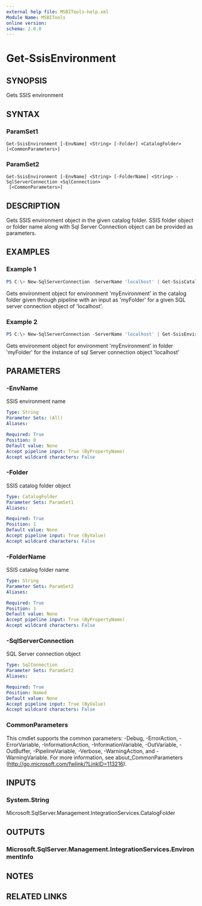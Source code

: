 ```yaml
---
external help file: MSBITools-help.xml
Module Name: MSBITools
online version:
schema: 2.0.0
---
```


# Get-SsisEnvironment

## SYNOPSIS
Gets SSIS environment

## SYNTAX

### ParamSet1
```
Get-SsisEnvironment [-EnvName] <String> [-Folder] <CatalogFolder> [<CommonParameters>]
```

### ParamSet2
```
Get-SsisEnvironment [-EnvName] <String> [-FolderName] <String> -SqlServerConnection <SqlConnection>
 [<CommonParameters>]
```

## DESCRIPTION
Gets SSIS environment object in the given catalog folder. SSIS folder object or folder name along with Sql Server Connection object can be provided as parameters. 

## EXAMPLES

### Example 1
```powershell
PS C:\> New-SqlServerConnection -ServerName 'localhost' | Get-SsisCatalog | Get-SsisCatalogFolder -FolderName 'myFolder' | Get-SsisEnvironment -EnvName 'myEnvironment'
```

Gets environment object for environment 'myEnvironment' in the catalog folder given through pipeline with an input as 'myFolder' for a given SQL server connection object of 'localhost'.

### Example 2
```powershell
PS C:\> New-SqlServerConnection -ServerName 'localhost' | Get-SsisEnvironment -EnvName 'myEnvironment' -FolderName 'myFolder'
```

Gets environment object for environment 'myEnvironment' in folder 'myFolder' for the instance of sql Server connection object 'localhost'

## PARAMETERS

### -EnvName
SSIS environment name

```yaml
Type: String
Parameter Sets: (All)
Aliases:

Required: True
Position: 0
Default value: None
Accept pipeline input: True (ByPropertyName)
Accept wildcard characters: False
```

### -Folder
SSIS catalog folder object

```yaml
Type: CatalogFolder
Parameter Sets: ParamSet1
Aliases:

Required: True
Position: 1
Default value: None
Accept pipeline input: True (ByValue)
Accept wildcard characters: False
```

### -FolderName
SSIS catalog folder name

```yaml
Type: String
Parameter Sets: ParamSet2
Aliases:

Required: True
Position: 1
Default value: None
Accept pipeline input: True (ByPropertyName)
Accept wildcard characters: False
```

### -SqlServerConnection
SQL Server connection object

```yaml
Type: SqlConnection
Parameter Sets: ParamSet2
Aliases:

Required: True
Position: Named
Default value: None
Accept pipeline input: True (ByValue)
Accept wildcard characters: False
```

### CommonParameters
This cmdlet supports the common parameters: -Debug, -ErrorAction, -ErrorVariable, -InformationAction, -InformationVariable, -OutVariable, -OutBuffer, -PipelineVariable, -Verbose, -WarningAction, and -WarningVariable. For more information, see about_CommonParameters (http://go.microsoft.com/fwlink/?LinkID=113216).

## INPUTS

### System.String
Microsoft.SqlServer.Management.IntegrationServices.CatalogFolder

## OUTPUTS

### Microsoft.SqlServer.Management.IntegrationServices.EnvironmentInfo

## NOTES

## RELATED LINKS

